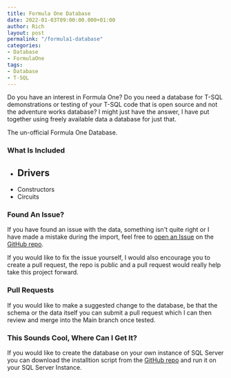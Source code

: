 ```yaml
---
title: Formula One Database
date: 2022-01-03T09:00:00.000+01:00
author: Rich
layout: post
permalink: "/formula1-database"
categories:
- Database
- FormulaOne
tags:
- Database
- T-SQL
---
```


Do you have an interest in Formula One? Do you need a database for T-SQL demonstrations or testing of your T-SQL code that is open source and not the adventure works database? I might just have the answer, I have put together using freely available data a database for just that.

The un-official Formula One Database.

### What Is Included 

* Drivers 
    - 
* Constructors 
* Circuits

### Found An Issue?

If you have found an issue with the data, something isn't quite right or I have made a mistake during the import, feel free to [open an Issue](https://github.com/RichInSQL/FormulaOneDatabase/issues) on the [GitHub repo](https://github.com/RichInSQL/FormulaOneDatabase). 

If you would like to fix the issue yourself, I would also encourage you to create a pull request, the repo is public and a pull request would really help take this project forward. 

### Pull Requests 

If you would like to make a suggested change to the database, be that the schema or the data itself you can submit a pull request which I can then review and merge into the Main branch once tested. 

### This Sounds Cool, Where Can I Get It?

If you would like to create the database on your own instance of SQL Server you can download the installtion script from the [GitHub repo](https://github.com/RichInSQL/FormulaOneDatabase) and run it on your SQL Server Instance. 



